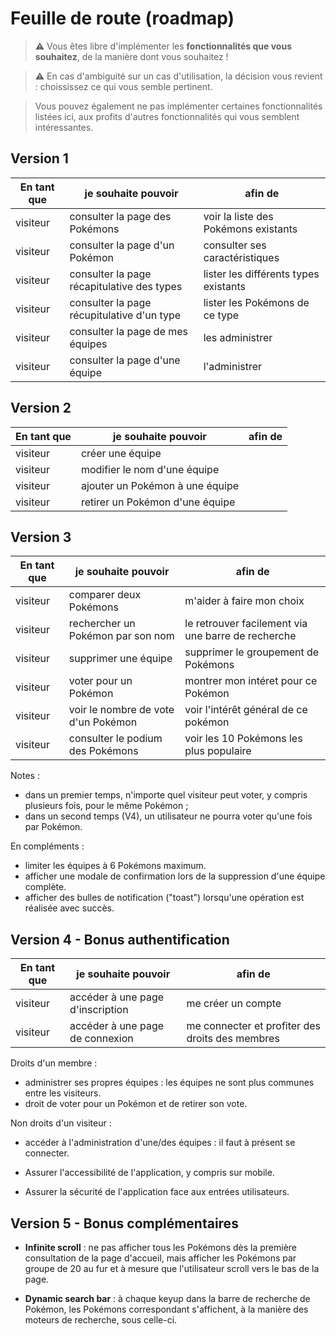 # Feuille de route (roadmap)

> ⚠️ Vous êtes libre d'implémenter les **fonctionnalités que vous souhaitez**, de la manière dont vous souhaitez ! 

> ⚠️ En cas d'ambiguité sur un cas d'utilisation, la décision vous revient : choississez ce qui vous semble pertinent. 

> Vous pouvez également ne pas implémenter certaines fonctionnalités listées ici, aux profits d'autres fonctionnalités qui vous semblent intéressantes.


## Version 1

| En tant que | je souhaite pouvoir                        | afin de                               |
| ----------- | ------------------------------------------ | ------------------------------------- |
| visiteur    | consulter la page des Pokémons             | voir la liste des Pokémons existants  |
| visiteur    | consulter la page d'un Pokémon             | consulter ses caractéristiques        |
| visiteur    | consulter la page récapitulative des types | lister les différents types existants |
| visiteur    | consulter la page récupitulative d'un type | lister les Pokémons de ce type        |
| visiteur    | consulter la page de mes équipes           | les administrer                       |
| visiteur    | consulter la page d'une équipe             | l'administrer                         |


## Version 2

| En tant que | je souhaite pouvoir                                   | afin de |
| ----------- | ----------------------------------------------------- | ------- |
| visiteur    | créer une équipe                                      |         |
| visiteur    | modifier le nom d'une équipe                          |         |
| visiteur    | ajouter un Pokémon à une équipe                       |         |
| visiteur    | retirer un Pokémon d'une équipe                       |         |


## Version 3

| En tant que | je souhaite pouvoir                 | afin de                                            |
| ----------- | ----------------------------------- | -------------------------------------------------- |
| visiteur    | comparer deux Pokémons              | m'aider à faire mon choix                          |
| visiteur    | rechercher un Pokémon par son nom   | le retrouver facilement via une barre de recherche |
| visiteur    | supprimer une équipe                | supprimer le groupement de Pokémons                |
| visiteur    | voter pour un Pokémon               | montrer mon intéret pour ce Pokémon                |
| visiteur    | voir le nombre de vote d'un Pokémon | voir l'intérêt général de ce pokémon               |
| visiteur    | consulter le podium des Pokémons    | voir les 10 Pokémons les plus populaire            |

Notes : 
- dans un premier temps, n'importe quel visiteur peut voter, y compris plusieurs fois, pour le même Pokémon ;
- dans un second temps (V4), un utilisateur ne pourra voter qu'une fois par Pokémon.

En compléments : 
- limiter les équipes à 6 Pokémons maximum.
- afficher une modale de confirmation lors de la suppression d'une équipe complète.
- afficher des bulles de notification ("toast") lorsqu'une opération est réalisée avec succès.


## Version 4 - Bonus authentification

| En tant que | je souhaite pouvoir              | afin de                                         |
| ----------- | -------------------------------- | ----------------------------------------------- |
| visiteur    | accéder à une page d'inscription | me créer un compte                              |
| visiteur    | accéder à une page de connexion  | me connecter et profiter des droits des membres |

Droits d'un membre : 
- administrer ses propres équipes : les équipes ne sont plus communes entre les visiteurs.
- droit de voter pour un Pokémon et de retirer son vote. 

Non droits d'un visiteur :
- accéder à l'administration d'une/des équipes : il faut à présent se connecter.

- Assurer l'accessibilité de l'application, y compris sur mobile.
- Assurer la sécurité de l'application face aux entrées utilisateurs.


## Version 5 - Bonus complémentaires 

- **Infinite scroll** : ne pas afficher tous les Pokémons dès la première consultation de la page d'accueil, mais afficher les Pokémons par groupe de 20 au fur et à mesure que l'utilisateur scroll vers le bas de la page. 

- **Dynamic search bar** : à chaque keyup dans la barre de recherche de Pokémon, les Pokémons correspondant s'affichent, à la manière des moteurs de recherche, sous celle-ci.
